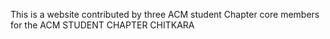 This is a website contributed by three ACM student Chapter core members for the ACM STUDENT CHAPTER CHITKARA
